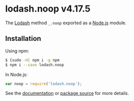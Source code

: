 # lodash.noop v4.17.5

The [Lodash](https://lodash.com/) method `_.noop` exported as a [Node.js](https://nodejs.org/) module.

## Installation

Using npm:
```bash
$ {sudo -H} npm i -g npm
$ npm i --save lodash.noop
```

In Node.js:
```js
var noop = require('lodash.noop');
```

See the [documentation](https://lodash.com/docs#noop) or [package source](https://github.com/lodash/lodash/blob/4.17.5-npm-packages/lodash.noop) for more details.
